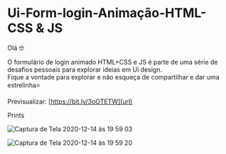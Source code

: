 # Ui-Form-login-Animação-HTML-CSS & JS


Olá 🤓 <p>
O formulário de login animado HTML+CSS e JS é parte de uma série de desafios pessoais para explorar ideias em Ui design. <br>Fique a vontade para explorar e não esqueça de compartilhar e dar uma estrelinha⭐️ 


Previsualizar: [https://bit.ly/3oOTETW](url)


Prints 

![Captura de Tela 2020-12-14 às 19 59 03](https://user-images.githubusercontent.com/4931735/102146544-eaee0680-3e47-11eb-919e-9c892fe3bf06.png)

![Captura de Tela 2020-12-14 às 19 59 20](https://user-images.githubusercontent.com/4931735/102146566-f7725f00-3e47-11eb-9de8-c2713b9dcbf5.png)



